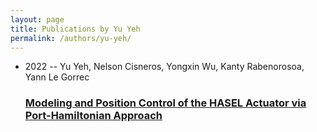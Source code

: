 ```yaml
---
layout: page
title: Publications by Yu Yeh
permalink: /authors/yu-yeh/
---
```


<ul class="post-list">
<li><span class='post-meta'>2022 -- Yu Yeh, Nelson Cisneros, Yongxin Wu, Kanty Rabenorosoa, Yann Le Gorrec</span><h3><a class='post-link' href='../../modeling-and-position-control-of-the-hasel-actuator-via-port-hamiltonian-approach'>Modeling and Position Control of the HASEL Actuator via Port-Hamiltonian Approach</a></h3></li>

</ul>
